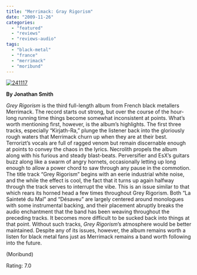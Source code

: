 ```yaml
---
title: "Merrimack: Gray Rigorism"
date: "2009-11-26"
categories: 
  - "featured"
  - "reviews"
  - "reviews-audio"
tags: 
  - "black-metal"
  - "france"
  - "merrimack"
  - "moribund"
---
```


[![241117](http://www.hellbound.ca/wp-content/uploads/2009/11/241117.jpg "241117")](http://www.hellbound.ca/wp-content/uploads/2009/11/241117.jpg)

**By Jonathan Smith**

_Grey Rigorism_ is the third full-length album from French black metallers Merrimack. The record starts out strong, but over the course of the hour-long running time things become somewhat inconsistent at points. What’s worth mentioning first, however, is the album’s highlights. The first three tracks, especially “Kirjath-Ra,” plunge the listener back into the gloriously rough waters that Merrimack churn up when they are at their best. Terrorizt’s vocals are full of ragged venom but remain discernable enough at points to convey the chaos in the lyrics. Necrolith propels the album along with his furious and steady blast-beats. Perversifier and EsX’s guitars buzz along like a swarm of angry hornets, occasionally letting up long enough to allow a power chord to saw through any pause in the commotion. The title track “Grey Rigorism” begins with an eerie industrial white noise, and the while the effect is cool, the fact that it turns up again halfway through the track serves to interrupt the vibe. This is an issue similar to that which rears its horned head a few times throughout Grey Rigorism. Both “La Sainteté du Mal” and “Désaveu” are largely centered around monologues with some instrumental backing, and their placement abruptly breaks the audio enchantment that the band has been weaving throughout the preceding tracks. It becomes more difficult to be sucked back into things at that point. Without such tracks, _Grey Rigorism_’s atmosphere would be better maintained. Despite any of its issues, however, the album remains worth a listen for black metal fans just as Merrimack remains a band worth following into the future.

(Moribund)

Rating: 7.0
